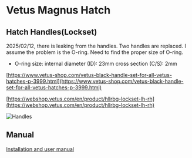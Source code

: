 # Vetus Magnus Hatch

## Hatch Handles(Lockset)

2025/02/12, there is leaking from the handles. Two handles are replaced. I assume the problem is the O-ring. Need to find the proper size of O-ring.

* O-ring size:
    internal diameter (ID): 23mm
    cross section (C/S): 2mm

[https://www.vetus-shop.com/vetus-black-handle-set-for-all-vetus-hatches-p-3999.html](https://www.vetus-shop.com/vetus-black-handle-set-for-all-vetus-hatches-p-3999.html)

[https://webshop.vetus.com/en/product/hllrbg-lockset-lh-rh](https://webshop.vetus.com/en/product/hllrbg-lockset-lh-rh)

![Handles](https://webshop.vetus.com/storage/HLLRBG10000_6-780.webp)

## Manual

[Installation and user manual](https://vetus.com/wp-content/uploads/070109.02-r05-2022-09-Mag_Alt_FGHF.pdf)
